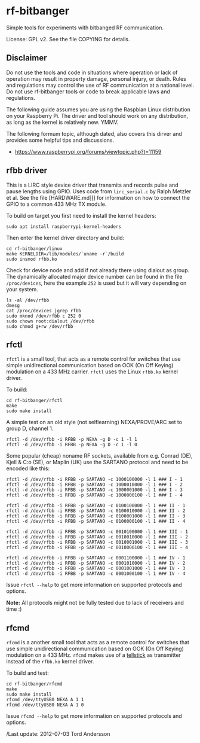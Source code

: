rf-bitbanger
============

Simple tools for experiments with bitbanged RF communication.

License: GPL v2. See the file COPYING for details.


Disclaimer
----------

Do not use the tools and code in situations where operation or lack of
operation may result in property damage, personal injury, or death.
Rules and regulations may control the use of RF communication at a
national level.  Do not use rf-bitbanger tools or code to break
applicable laws and regulations.

The following guide assumes you are using the Raspbian Linux
distribution on your Raspberry Pi. The driver and tool should
work on any distribution, as long as the kernel is relatively
new.  YMMV.

The following formum topic, although dated, also covers this dirver and
provides some helpful tips and discussions.

- https://www.raspberrypi.org/forums/viewtopic.php?t=11159


rfbb driver
-----------

This is a LIRC style device driver that transmits and records pulse and
pause lengths using GPIO.  Uses code from `lirc_serial.c` by Ralph
Metzler et al.  See the file [HARDWARE.md][] for information on how to
connect the GPIO to a common 433 MHz TX module.

To build on target you first need to install the kernel headers:

    sudo apt install raspberrypi-kernel-headers

Then enter the kernel driver directory and build:

    cd rf-bitbanger/linux
    make KERNELDIR=/lib/modules/`uname -r`/build
    sudo insmod rfbb.ko

Check for device node and add if not already there using dialout as
group.  The dynamically allocated major device number can be found
in the file `/proc/devices`, here the example `252` is used but it
will vary depending on your system.

    ls -al /dev/rfbb
    dmesg
    cat /proc/devices |grep rfbb
    sudo mknod /dev/rfbb c 252 0
    sudo chown root:dialout /dev/rfbb
    sudo chmod g+rw /dev/rfbb


rfctl
-----

`rfctl` is a small tool, that acts as a remote control for switches that
use simple unidirectional communication based on OOK (On Off Keying)
modulation on a 433 MHz carrier.  `rfctl` uses the Linux `rfbb.ko`
kernel driver.

To build:

    cd rf-bitbanger/rfctl
    make
    sudo make install

A simple test on an old style (not selflearning) NEXA/PROVE/ARC set to
group D, channel 1.

    rfctl -d /dev/rfbb -i RFBB -p NEXA -g D -c 1 -l 1
    rfctl -d /dev/rfbb -i RFBB -p NEXA -g D -c 1 -l 0

Some popular (cheap) noname RF sockets, available from e.g. Conrad (DE),
Kjell & C:o (SE), or Maplin (UK) use the SARTANO protocol and need to be
encoded like this:

    rfctl -d /dev/rfbb -i RFBB -p SARTANO -c 1000100000 -l 1 ### I - 1
    rfctl -d /dev/rfbb -i RFBB -p SARTANO -c 1000010000 -l 1 ### I - 2
    rfctl -d /dev/rfbb -i RFBB -p SARTANO -c 1000001000 -l 1 ### I - 3
    rfctl -d /dev/rfbb -i RFBB -p SARTANO -c 1000000100 -l 1 ### I - 4

    rfctl -d /dev/rfbb -i RFBB -p SARTANO -c 0100100000 -l 1 ### II - 1
    rfctl -d /dev/rfbb -i RFBB -p SARTANO -c 0100010000 -l 1 ### II - 2
    rfctl -d /dev/rfbb -i RFBB -p SARTANO -c 0100001000 -l 1 ### II - 3
    rfctl -d /dev/rfbb -i RFBB -p SARTANO -c 0100000100 -l 1 ### II - 4

    rfctl -d /dev/rfbb -i RFBB -p SARTANO -c 0010100000 -l 1 ### III - 1
    rfctl -d /dev/rfbb -i RFBB -p SARTANO -c 0010010000 -l 1 ### III - 2
    rfctl -d /dev/rfbb -i RFBB -p SARTANO -c 0010001000 -l 1 ### III - 3
    rfctl -d /dev/rfbb -i RFBB -p SARTANO -c 0010000100 -l 1 ### III - 4

    rfctl -d /dev/rfbb -i RFBB -p SARTANO -c 0001100000 -l 1 ### IV - 1
    rfctl -d /dev/rfbb -i RFBB -p SARTANO -c 0001010000 -l 1 ### IV - 2
    rfctl -d /dev/rfbb -i RFBB -p SARTANO -c 0001001000 -l 1 ### IV - 3
    rfctl -d /dev/rfbb -i RFBB -p SARTANO -c 0001000100 -l 1 ### IV - 4

Issue `rfctl --help` to get more information on supported protocols and
options.

**Note:** All protocols might not be fully tested due to lack of
receivers and time :)


rfcmd
-----

`rfcmd` is a another small tool that acts as a remote control for
switches that use simple unidirectional communication based on OOK (On
Off Keying) modulation on a 433 MHz.  `rfcmd` makes use of a
[tellstick](www.telldus.se) as transmitter instead of the `rfbb.ko`
kernel driver.

To build and test:

    cd rf-bitbanger/rfcmd
    make
    sudo make install
    rfcmd /dev/ttyUSB0 NEXA A 1 1
    rfcmd /dev/ttyUSB0 NEXA A 1 0 

Issue `rfcmd --help` to get more information on supported protocols and
options.

/Last update: 2012-07-03 Tord Andersson
